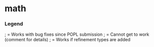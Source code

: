 # math

### Legend

; <now-works> = Works with bug fixes since POPL submission
; <nope> = Cannot get to work (comment for details)
; <refined> = Works if refinement types are added
